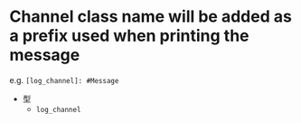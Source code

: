 # Channel class name will be added as a prefix used when printing the message

e.g. `[log_channel]: #Message`

- 型
  - `log_channel`
